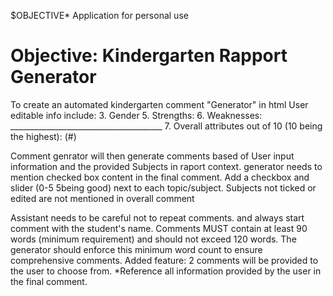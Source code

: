 $OBJECTIVE*
Application for personal use
# Objective: Kindergarten Rapport Generator

To create an automated kindergarten comment "Generator" in html
User editable info include:
3. Gender
5. Strengths:
6. Weaknesses: ______________________________________
7. Overall attributes out of 10 (10 being the highest): (#)

Comment genrator will then generate comments based of User input information and the provided Subjects in raport context.
generator needs to mention checked box content in the final comment.
Add a checkbox and slider (0-5 5being good) next to each topic/subject.
Subjects not ticked or edited are not mentioned in overall comment

Assistant needs to be careful not to repeat comments. and always start comment with the student's name.
Comments MUST contain at least 90 words (minimum requirement) and should not exceed 120 words. The generator should enforce this minimum word count to ensure comprehensive comments.
Added feature:
2 comments will be provided to the user to choose from.
*Reference all information provided by the user in the final comment.


